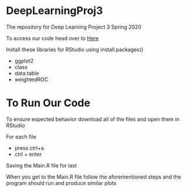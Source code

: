 # DeepLearningProj3
The repository for Deep Learning Project 3 Spring 2020

To access our code head over to [Here](https://github.com/SamGilb/DeepLearningProj3)

Install these libraries for RStudio using install.packages()
* ggplot2
* class
* data.table
* weightedROC

# To Run Our Code
To ensure expected behavior download all of the files and open them in RStudio

For each file
* press ctrl+a
* ctrl + enter

Saving the Main.R file for last

When you get to the Main.R file follow the aforementioned steps and the program should run and produce similar plots
